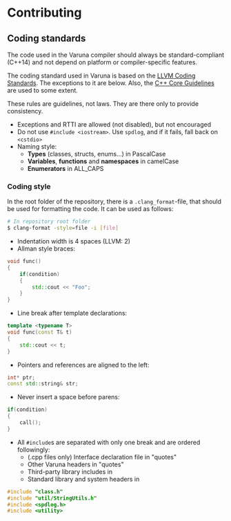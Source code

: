 # Contributing

## Coding standards

The code used in the Varuna compiler should always be standard-compliant (C++14) and not depend on platform or compiler-specific features.

The coding standard used in Varuna is based on the
[LLVM Coding Standards](http://llvm.org/docs/CodingStandards.html).
The exceptions to it are below. Also, the [C++ Core Guidelines](https://github.com/isocpp/CppCoreGuidelines) are used to some extent.

These rules are guidelines, not laws.
They are there only to provide consistency.

* Exceptions and RTTI are allowed (not disabled), but not encouraged
* Do not use `#include <iostream>`. Use `spdlog`, and if it fails, fall back on `<cstdio>`
* Naming style:
    * **Types** (classes, structs, enums...) in PascalCase
    * **Variables**, **functions** and **namespaces** in camelCase
    * **Enumerators** in ALL_CAPS

### Coding style

In the root folder of the repository, there is a `.clang_format`-file,
that should be used for formatting the code. It can be used as follows:

```sh
# In repository root folder
$ clang-format -style=file -i [file]
```

* Indentation width is 4 spaces (LLVM: 2)
* Allman style braces:  
```cpp
void func()
{
    if(condition)
    {
        std::cout << "Foo";
    }
}
```
* Line break after template declarations:  
```cpp
template <typename T>
void func(const T& t)
{
    std::cout << t;
}
```
* Pointers and references are aligned to the left:  
```cpp
int* ptr;
const std::string& str;
```
* Never insert a space before parens:
```cpp
if(condition)
{
    call();
}
```
* All `#include`s are separated with only one break and are ordered followingly:
    * (.cpp files only) Interface declaration file in "quotes"
    * Other Varuna headers in "quotes"
    * Third-party library includes in <angle brackets>
    * Standard library and system headers in <angle brackets>
```cpp
#include "class.h"
#include "util/StringUtils.h"
#include <spdlog.h>
#include <utility>
```
